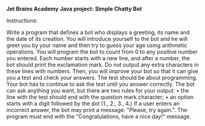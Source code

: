 ****Jet Brains Academy**
**Java project: Simple Chatty Bot****


Instructions:

Write a program that defines a bot who displays a greeting, its name and the date of its creation.
You will introduce yourself to the bot and he will greet you by your name and then try to guess your age using arithmetic operations. 
You will program the bot to count from 0 to any positive number you entered. 
Each number starts with a new line, and after a number, the bot should print the exclamation mark. Do not output any extra characters in these lines with numbers. 
Then, you will improve your  bot so that it can give you a test and check your answers. The test should be about programming. Your bot has to continue to ask the 
test until you answer correctly.
The bot can ask anything you want, but there are two rules for your output:
    • the line with the test should end with the question mark character;
    • an option starts with a digit followed by the dot (1., 2., 3., 4.)
If a user enters an incorrect answer, the bot may print a message: "Please, try again.".
The program must end with the "Congratulations, have a nice day!" message. 
